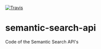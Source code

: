 [![Travis](http://img.shields.io/travis/ginserra/api-semanti-search/master.png)](https://travis-ci.org/ginserra/api-semanti-search)



# semantic-search-api
Code of the Semantic Search API's
